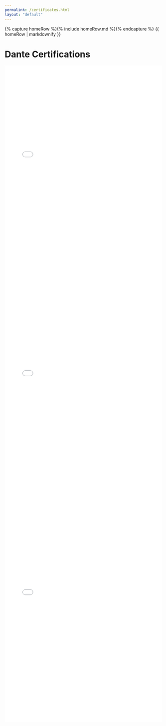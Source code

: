 ```yaml
---
permalink: /certificates.html
layout: "default"
---
```


<body>
    {% capture homeRow %}{% include homeRow.md %}{% endcapture %}
    {{ homeRow | markdownify }}
</body>

# Dante Certifications

<embed src="assets\pdfs\lvl1.pdf" width="100%" height="700px" >
<embed src="assets\pdfs\lvl2.pdf" width="100%" height="700px" />
<embed src="assets\pdfs\lvl3.pdf" width="100%" height="700px" />
